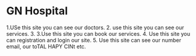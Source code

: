 # GN Hospital

1.USe this site you can see our doctors.
2. use this site you can see our services.
3. 3.Use this site you can book our services.
4. Use this site you can registration and login our site.
5. Use this site can see our number email, our toTAL HAPY CINt etc.
